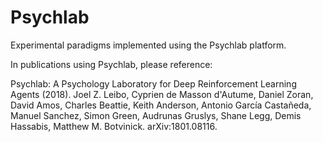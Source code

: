 # Psychlab

Experimental paradigms implemented using the Psychlab platform.

In publications using Psychlab, please reference:

Psychlab: A Psychology Laboratory for Deep Reinforcement Learning Agents (2018).
Joel Z. Leibo, Cyprien de Masson d'Autume, Daniel Zoran, David Amos,
Charles Beattie, Keith Anderson, Antonio García Castañeda, Manuel Sanchez,
Simon Green, Audrunas Gruslys, Shane Legg, Demis Hassabis, Matthew M. Botvinick.
arXiv:1801.08116.
